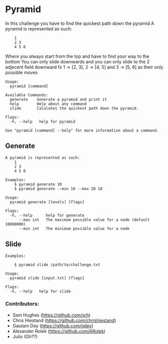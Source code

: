 # Pyramid


In this challenge you have to find the quickest path down the pyramid
A pyramid is represented as such:

```
	1
	2 3
	4 5 6
```

Where you always start from the top and have to find your way to the bottom
You can only slide downwards and you can only slide to the 2 adjecent field downward
fx 1 -> [2, 3], 2 -> [4, 5] and 3 -> [5, 6] as their only possible moves

```
Usage:
  pyramid [command]

Available Commands:
  generate    Generate a pyramid and print it
  help        Help about any command
  slide       Calulates the quickest path down the pyramid.

Flags:
  -h, --help   help for pyramid

Use "pyramid [command] --help" for more information about a command.
```

## Generate

```
A pyramid is represented as such:
	1
	2 3
	4 5 6

Examples:
	$ pyramid generate 10
	$ pyramid generate --min 10 --max 20 10

Usage:
  pyramid generate [levels] [flags]

Flags:
  -h, --help      help for generate
      --max int   The maximum possible value for a node (default 10000000)
      --min int   The minimum possible value for a node
```

## Slide

```
Examples:

	$ pyramid slide /path/to/challenge.txt

Usage:
  pyramid slide [input.txt] [flags]

Flags:
  -h, --help   help for slide
```

### Contributors:

 * Sam Hughes (https://github.com/srh)
 * Chris Hiestand (https://github.com/chrishiestand)
 * Gautam Dey (https://github.com/gdey)
 * Alexander Rolek (https://github.com/ARolek)
 * Julio (Gh??)